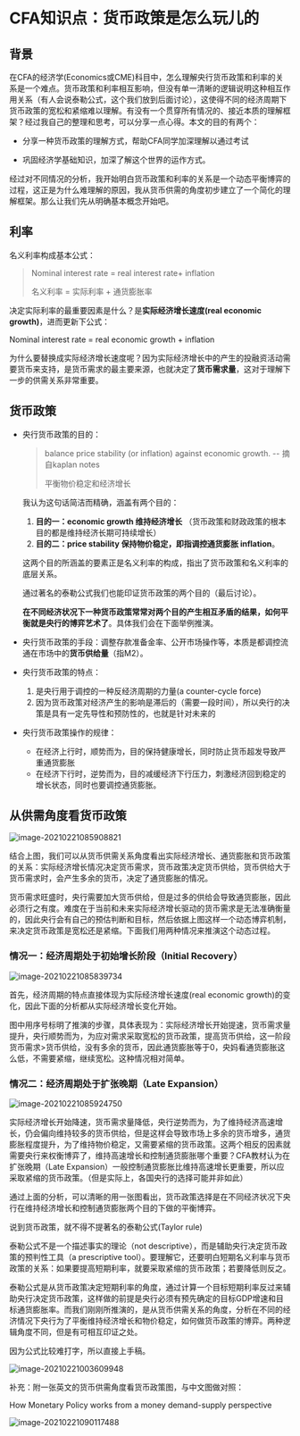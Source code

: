 # CFA知识点：货币政策是怎么玩儿的

## 背景

在CFA的经济学(Economics或CME)科目中，怎么理解央行货币政策和利率的关系是一个难点。货币政策和利率相互影响，但没有单一清晰的逻辑说明这种相互作用关系（有人会说泰勒公式，这个我们放到后面讨论），这使得不同的经济周期下货币政策的宽松和紧缩难以理解。有没有一个贯穿所有情况的、接近本质的理解框架？经过我自己的整理和思考，可以分享一点心得。本文的目的有两个：

- 分享一种货币政策的理解方式，帮助CFA同学加深理解以通过考试

- 巩固经济学基础知识，加深了解这个世界的运作方式。

经过对不同情况的分析，我开始明白货币政策和利率的关系是一个动态平衡博弈的过程，这正是为什么难理解的原因，我从货币供需的角度初步建立了一个简化的理解框架。那么让我们先从明确基本概念开始吧。

## 利率

名义利率构成基本公式：

> Nominal interest rate = real interest rate+ inflation
>
> 名义利率 = 实际利率 + 通货膨胀率

决定实际利率的最重要因素是什么？是**实际经济增长速度(real economic growth)**，进而更新下公式：

Nominal interest rate = real economic growth + inflation

为什么要替换成实际经济增长速度呢？因为实际经济增长中的产生的投融资活动需要货币来支持，是货币需求的最主要来源，也就决定了**货币需求量**，这对于理解下一步的供需关系非常重要。

## 货币政策

- 央行货币政策的目的：

  >balance price stability (or inflation) against economic growth.  -- 摘自kaplan notes
  >
  >平衡物价稳定和经济增长

  我认为这句话简洁而精确，涵盖有两个目的：

  1. **目的一：economic growth 维持经济增长** （货币政策和财政政策的根本目的都是维持经济长期可持续增长）
  2. **目的二：price stability 保持物价稳定，即指调控通货膨胀 inflation**。

  这两个目的所涵盖的要素正是名义利率的构成，指出了货币政策和名义利率的底层关系。

  通过著名的泰勒公式我们也能印证货币政策的两个目的（最后讨论）。

  **在不同经济状况下一种货币政策常常对两个目的产生相互矛盾的结果，如何平衡就是央行的博弈艺术了**。具体我们会在下面举例推演。

- 央行货币政策的手段：调整存款准备金率、公开市场操作等，本质是都调控流通在市场中的**货币供给量**（指M2）。

- 央行货币政策的特点：
  1. 是央行用于调控的一种反经济周期的力量(a counter-cycle force)
  2. 因为货币政策对经济产生的影响是滞后的（需要一段时间），所以央行的决策是具有一定先导性和预防性的，也就是针对未来的
  
- 央行货币政策操作的规律：
  - 在经济上行时，顺势而为，目的保持健康增长，同时防止货币超发导致严重通货膨胀
  - 在经济下行时，逆势而为，目的减缓经济下行压力，刺激经济回到稳定的增长状态，同时也要调控通货膨胀。

## 从供需角度看货币政策

![image-20210221085908821](C:\Users\Administrator\AppData\Roaming\Typora\typora-user-images\image-20210221085908821.png)

结合上图，我们可以从货币供需关系角度看出实际经济增长、通货膨胀和货币政策的关系：实际经济增长情况决定货币需求，货币政策决定货币供给，货币供给大于货币需求时，会产生多余的货币，决定了通货膨胀的情况。

货币需求旺盛时，央行需要加大货币供给，但是过多的供给会导致通货膨胀，因此必须行之有度。难度在于当前和未来实际经济增长驱动的货币需求是无法准确衡量的，因此央行会有自己的预估判断和目标，然后依据上图这样一个动态博弈机制，来决定货币政策是宽松还是紧缩。下面我们用两种情况来推演这个动态过程。

### 情况一：经济周期处于初始增长阶段（Initial Recovery）

![image-20210221085839734](C:\Users\Administrator\AppData\Roaming\Typora\typora-user-images\image-20210221085839734.png)

首先，经济周期的特点直接体现为实际经济增长速度(real economic growth)的变化，因此下面的分析都从实际经济增长变化开始。

图中用序号标明了推演的步骤，具体表现为：实际经济增长开始提速，货币需求量提升，央行顺势而为，为应对需求采取宽松的货币政策，提高货币供给，这一阶段货币需求>货币供给，没有多余的货币，因此通货膨胀等于0，央妈看通货膨胀这么低，不需要紧缩，继续宽松。这种情况相对简单。

### 情况二：经济周期处于扩张晚期（Late Expansion）

![image-20210221085924750](C:\Users\Administrator\AppData\Roaming\Typora\typora-user-images\image-20210221085924750.png)

实际经济增长开始降速，货币需求量降低，央行逆势而为，为了维持经济高速增长，仍会偏向维持较多的货币供给，但是这样会导致市场上多余的货币增多，通货膨胀程度提升，为了维持物价稳定，又需要紧缩的货币政策。这两个相反的因素就需要央行来权衡博弈了，维持高速增长和控制通货膨胀哪个重要？CFA教材认为在扩张晚期（Late Expansion）一般控制通货膨胀比维持高速增长更重要，所以应采取紧缩的货币政策。（但是实际上，各国央行的选择可能并非如此）

通过上面的分析，可以清晰的用一张图看出，货币政策选择是在不同经济状况下央行在维持经济增长和控制通货膨胀两个目的下做的平衡博弈。

说到货币政策，就不得不提著名的泰勒公式(Taylor rule)

泰勒公式不是一个描述事实的理论（not descriptive），而是辅助央行决定货币政策的预判性工具（a prescriptive tool）。要理解它，还要明白短期名义利率与货币政策的关系：如果要提高短期利率，就要采取紧缩的货币政策；若要降低则反之。

泰勒公式是从货币政策决定短期利率的角度，通过计算一个目标短期利率反过来辅助央行决定货币政策，这样做的前提是央行必须有预先确定的目标GDP增速和目标通货膨胀率。而我们刚刚所推演的，是从货币供需关系的角度，分析在不同的经济情况下央行为了平衡维持经济增长和物价稳定，如何做货币政策的博弈。两种逻辑角度不同，但是有可相互印证之处。

因为公式比较难打字，所以直接上手稿。

![image-20210221003609948](C:\Users\Administrator\AppData\Roaming\Typora\typora-user-images\image-20210221003609948.png)



补充：附一张英文的货币供需角度看货币政策图，与中文图做对照：

How Monetary Policy works from a money demand-supply perspective

![image-20210221090117488](C:\Users\Administrator\AppData\Roaming\Typora\typora-user-images\image-20210221090117488.png)




